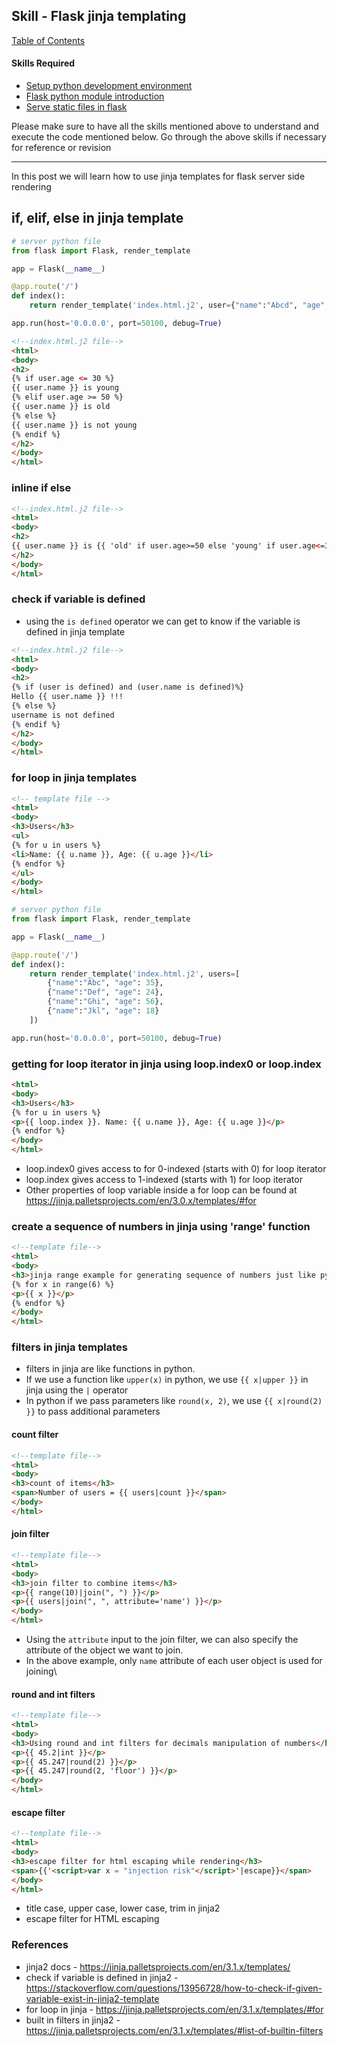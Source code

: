 ## Skill - Flask jinja templating

[Table of Contents](https://nagasudhir.blogspot.com/2020/04/taming-python-table-of-contents.html)

#### Skills Required
* [Setup python development environment](https://nagasudhir.blogspot.com/2020/04/setup-python-development-environment_14.html)
* [Flask python module introduction](https://nagasudhir.blogspot.com/2022/04/flask-python-module-introduction-for.html)
* [Serve static files in flask](https://nagasudhir.blogspot.com/2022/04/serve-static-files-in-flask.html)

Please make sure to have all the skills mentioned above to understand and execute the code mentioned below. Go through the above skills if necessary for reference or revision

<hr/>

In this post we will learn how to use jinja templates for flask server side rendering

## if, elif, else in jinja template
```py
# server python file
from flask import Flask, render_template

app = Flask(__name__)

@app.route('/')
def index():
    return render_template('index.html.j2', user={"name":"Abcd", "age": 52})

app.run(host='0.0.0.0', port=50100, debug=True)
```

```html
<!--index.html.j2 file-->
<html>
<body>
<h2>
{% if user.age <= 30 %}
{{ user.name }} is young
{% elif user.age >= 50 %}
{{ user.name }} is old
{% else %}
{{ user.name }} is not young
{% endif %}
</h2>
</body>
</html>
```
### inline if else
```html
<!--index.html.j2 file-->
<html>
<body>
<h2>
{{ user.name }} is {{ 'old' if user.age>=50 else 'young' if user.age<=30 else 'not young' }}
</h2>
</body>
</html>
```
### check if variable is defined
* using the `is defined` operator we can get to know if the variable is defined in jinja template
```html
<!--index.html.j2 file-->
<html>
<body>
<h2>
{% if (user is defined) and (user.name is defined)%}
Hello {{ user.name }} !!!
{% else %}
username is not defined
{% endif %}
</h2>
</body>
</html>
```
### for loop in jinja templates
```html
<!-- template file -->
<html>
<body>
<h3>Users</h3>
<ul>
{% for u in users %}
<li>Name: {{ u.name }}, Age: {{ u.age }}</li>
{% endfor %}
</ul>
</body>
</html>
```
```py
# server python file
from flask import Flask, render_template

app = Flask(__name__)

@app.route('/')
def index():
    return render_template('index.html.j2', users=[
        {"name":"Abc", "age": 35},
        {"name":"Def", "age": 24},
        {"name":"Ghi", "age": 56},
        {"name":"Jkl", "age": 18}
    ])

app.run(host='0.0.0.0', port=50100, debug=True)
```
### getting for loop iterator in jinja using loop.index0 or loop.index
```html
<html>
<body>
<h3>Users</h3>
{% for u in users %}
<p>{{ loop.index }}. Name: {{ u.name }}, Age: {{ u.age }}</p>
{% endfor %}
</body>
</html>
```
* loop.index0 gives access to for 0-indexed (starts with 0) for loop iterator
* loop.index gives access to  1-indexed (starts with 1) for loop iterator
* Other properties of loop variable inside a for loop can be found at https://jinja.palletsprojects.com/en/3.0.x/templates/#for

### create a sequence of numbers in jinja using 'range' function
```html
<!--template file-->
<html>
<body>
<h3>jinja range example for generating sequence of numbers just like python</h3>
{% for x in range(6) %}
<p>{{ x }}</p>
{% endfor %}
</body>
</html>
```
### filters in jinja templates
* filters in jinja are like functions in python. 
* If we use a function like `upper(x)` in python, we use `{{ x|upper }}` in jinja using the `|` operator
* In python if we pass parameters like `round(x, 2)`, we use `{{ x|round(2) }}` to pass additional parameters

#### count filter
```html
<!--template file-->
<html>
<body>
<h3>count of items</h3>
<span>Number of users = {{ users|count }}</span>
</body>
</html>
```
#### join filter
```html
<!--template file-->
<html>
<body>
<h3>join filter to combine items</h3>
<p>{{ range(10)|join(", ") }}</p>
<p>{{ users|join(", ", attribute='name') }}</p>
</body>
</html>
```
* Using the `attribute` input to the join filter, we can also specify the attribute of the object we want to join.
* In the above example, only `name` attribute of each user object is used for joining\

#### round and int filters
```html
<!--template file-->
<html>
<body>
<h3>Using round and int filters for decimals manipulation of numbers</h3>
<p>{{ 45.2|int }}</p>
<p>{{ 45.247|round(2) }}</p>
<p>{{ 45.247|round(2, 'floor') }}</p>
</body>
</html>
```
#### escape filter
```html
<!--template file-->
<html>
<body>
<h3>escape filter for html escaping while rendering</h3>
<span>{{'<script>var x = "injection risk"</script>'|escape}}</span>
</body>
</html>
```

* title case, upper case, lower case, trim in jinja2
* escape filter for HTML escaping


### References
* jinja2 docs - https://jinja.palletsprojects.com/en/3.1.x/templates/
* check if variable is defined in jinja2 - https://stackoverflow.com/questions/13956728/how-to-check-if-given-variable-exist-in-jinja2-template
* for loop in jinja - https://jinja.palletsprojects.com/en/3.1.x/templates/#for
*  built in filters in jinja2 - https://jinja.palletsprojects.com/en/3.1.x/templates/#list-of-builtin-filters
<!--stackedit_data:
eyJoaXN0b3J5IjpbLTEwNDY4MjU2NjAsLTQ3NDYyNzg3LC0xOD
I5ODk2ODIzLC05Mzk5OTE5OTIsLTMwOTI4NTMxOCwtMTcxNTI2
NTQyNiwtNDUyNTE2NDA0LC00MTUwMTg5MjUsLTE2MDU1ODczMj
AsMTI3MzgwOTE5OSwxMjM0Mjc2OTA0LC00Mjc5NTMwNzIsMTk3
ODg2NTI0OSwxMjYwMTM1ODUxLC0xOTUyMDg0MjUsMTc4ODY2NT
QyNiwtNDg3MjI5NTE3LDcxNTg4NzU1MywxODI1NTgzMjY0LC0y
NDM3MzQ0MzVdfQ==
-->